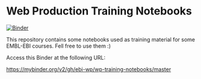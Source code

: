 # Web Production Training Notebooks

[![Binder](http://mybinder.org/badge_logo.svg)](https://beta.mybinder.org/v2/gh/ebi-wp/wp-training-notebooks/master)

This repository contains some notebooks used as training material for some EMBL-EBI courses. Fell free to use them :)

Access this Binder at the following URL:

https://mybinder.org/v2/gh/ebi-wp/wp-training-notebooks/master
